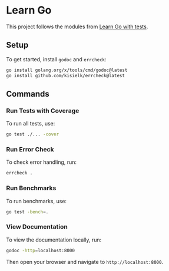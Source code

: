 # Learn Go

This project follows the modules from [Learn Go with tests](https://quii.gitbook.io/learn-go-with-tests/go-fundamentals/iteration).

## Setup

To get started, install `godoc` and `errcheck`:

```sh
go install golang.org/x/tools/cmd/godoc@latest
go install github.com/kisielk/errcheck@latest
```

## Commands

### Run Tests with Coverage

To run all tests, use:

```sh
go test ./... -cover
```

### Run Error Check

To check error handling, run:

```sh
errcheck .
```

### Run Benchmarks

To run benchmarks, use:

```sh
go test -bench=.
```

### View Documentation

To view the documentation locally, run:

```sh
godoc -http=localhost:8000
```

Then open your browser and navigate to `http://localhost:8000`.
